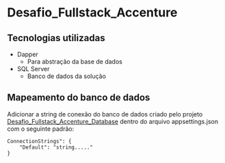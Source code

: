 # Desafio_Fullstack_Accenture

## Tecnologias utilizadas

- Dapper
	- Para abstração da base de dados
- SQL Server
	- Banco de dados da solução

## Mapeamento do banco de dados

Adicionar a string de conexão do banco de dados criado pelo projeto [Desafio_Fullstack_Accenture_Database](https://github.com/rafaelmazzoli/Desafio_Fullstack_Accenture_Database) dentro do arquivo appsettings.json com o seguinte padrão:

```
ConnectionStrings": {
    "Default": "string....."
}
```
